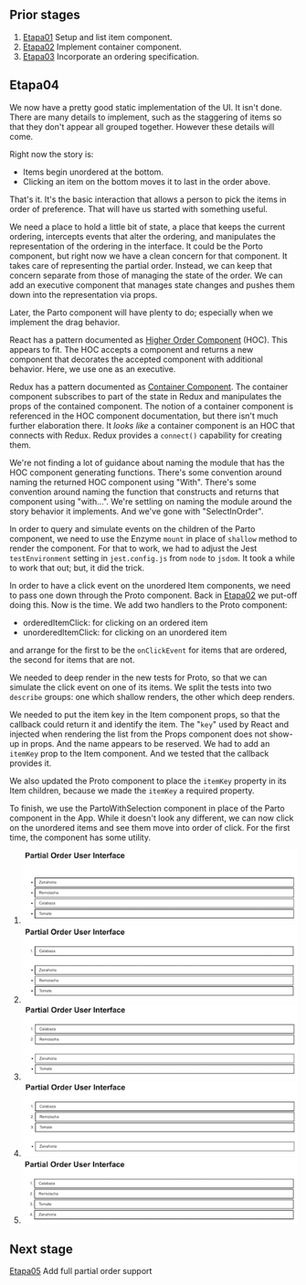 ## Prior stages
1. [Etapa01](Etapa01.md) Setup and list item component.
1. [Etapa02](Etapa02.md) Implement container component.
1. [Etapa03](Etapa03.md) Incorporate an ordering specification.

## Etapa04

We now have a pretty good static implementation of the UI. It isn't done.
There are many details to implement, such as the staggering of items so
that they don't appear all grouped together. However these details will
come.

Right now the story is:
- Items begin unordered at the bottom.
- Clicking an item on the bottom moves it to last in the order above.

That's it. It's the basic interaction that allows a person to pick
the items in order of preference. That will have us started with something
useful.

We need a place to hold a little bit of state, a place that keeps the
current ordering, intercepts events that alter the ordering, and manipulates
the representation of the ordering in the interface.
It could be the Porto component, but right now we have a clean concern
for that component. It takes care of representing the partial order.
Instead, we can keep that concern separate from those of managing the
state of the order. We can add an executive component that manages
state changes and pushes them down into the representation via props.

Later, the Parto component will have plenty to do; especially when we
implement the drag behavior.

React has a pattern documented as 
[Higher Order Component](https://reactjs.org/docs/higher-order-components.html)
(HOC).
This appears to fit. The HOC accepts a component and returns a new component
that decorates the accepted component with additional behavior. Here, we use
one as an executive.

Redux has a pattern documented as
[Container Component](https://redux.js.org/basics/usage-with-react#implementing-container-components).
The container component subscribes to part of the state in Redux and
manipulates the props of the contained component. The notion of a
container component is referenced in the HOC component documentation,
but there isn't much further elaboration there. It _looks like_ a container
component is an HOC that connects with Redux. Redux provides
a `connect()` capability for creating them.

We're not finding a lot of guidance about naming the module that has
the HOC component generating functions. There's some convention around
naming the returned HOC component using "With". There's some convention
around naming the function that constructs and returns that component using
"with...". We're settling on naming the module around the story behavior
it implements. And we've gone with "SelectInOrder".

In order to query and simulate events on the children of the Parto
component, we need to use the Enzyme `mount` in place of `shallow` method
to render the component. For that to work, we had to adjust the Jest
`testEnvironment` setting in `jest.config.js` from `node` to `jsdom`.
It took a while to work that out; but, it did the trick.

In order to have a click event on the unordered Item components,
we need to pass one down through the Proto component.
Back in [Etapa02](Etapa02.md) we put-off doing this.
Now is the time.
We add two handlers to the Proto component:
- orderedItemClick: for clicking on an ordered item
- unorderedItemClick: for clicking on an unordered item

and arrange for the first to be the `onClickEvent` for items that are
ordered, the second for items that are not.

We needed to deep render in the new tests for Proto, so that we can simulate
the click event on one of its items. We split the tests into two `describe`
groups: one which shallow renders, the other which deep renders.

We needed to put the item key in the Item component props, so that the
callback could return it and identify the item. The "`key`" used by
React and injected when rendering the list from the Props component
does not show-up in props. And the name appears to be reserved.
We had to add an `itemKey` prop to the Item component. And we tested
that the callback provides it.

We also updated the Proto component to place the `itemKey` property
in its Item children, because we made the `itemKey` a required property.

To finish, we use the PartoWithSelection component in place of the Parto
component in the App. While it doesn't look any different, we can now
click on the unordered items and see them move into order of click.
For the first time, the component has some utility.

1. ![Etapa04 Screen Capture 1](images/Etapa04Capture1.png)
1. ![Etapa04 Screen Capture 2](images/Etapa04Capture2.png)
1. ![Etapa04 Screen Capture 3](images/Etapa04Capture3.png)
1. ![Etapa04 Screen Capture 4](images/Etapa04Capture4.png)
1. ![Etapa04 Screen Capture 5](images/Etapa04Capture5.png)

## Next stage
[Etapa05](Etapa05.md) Add full partial order support

